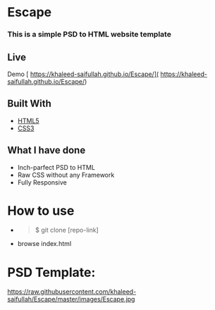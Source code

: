 
# Escape

### This is a simple PSD to HTML website template


## Live
Demo [ https://khaleed-saifullah.github.io/Escape/]( https://khaleed-saifullah.github.io/Escape/)


## Built With

* [HTML5](https://developer.mozilla.org/en-US/docs/Web/Guide/HTML/HTML5)
* [CSS3](https://developer.mozilla.org/en-US/docs/Web/CSS/CSS3)

## What I have done

* Inch-parfect PSD to HTML
* Raw CSS without any Framework
* Fully Responsive

# How to use
* >$ git clone [repo-link]
* browse index.html


# PSD Template:

https://raw.githubusercontent.com/khaleed-saifullah/Escape/master/images/Escape.jpg


